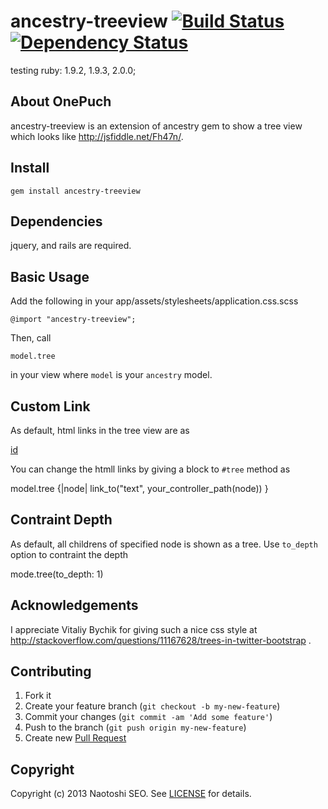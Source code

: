 # ancestry-treeview [![Build Status](https://secure.travis-ci.org/sonots/ancestry-treeview.png?branch=master)](http://travis-ci.org/sonots/ancestry-treeview) [![Dependency Status](https://gemnasium.com/sonots/ancestry-treeview.png)](https://gemnasium.com/sonots/ancestry-treeview)

testing ruby: 1.9.2, 1.9.3, 2.0.0;

## About OnePuch

ancestry-treeview is an extension of ancestry gem to show a tree view which looks like http://jsfiddle.net/Fh47n/.

## Install

    gem install ancestry-treeview

## Dependencies

jquery, and rails are required. 

## Basic Usage

Add the following in your app/assets/stylesheets/application.css.scss

    @import "ancestry-treeview";

Then, call

    model.tree

in your view where `model` is your `ancestry` model. 

## Custom Link

As default, html links in the tree view are as

   <a href="#">id</a>

You can change the htmll links by giving a block to `#tree` method as

   model.tree {|node| link_to("text", your_controller_path(node)) }

## Contraint Depth

As default, all childrens of specified node is shown as a tree. Use `to_depth` option to contraint the depth

   mode.tree(to_depth: 1)

## Acknowledgements

I appreciate Vitaliy Bychik for giving such a nice css style at http://stackoverflow.com/questions/11167628/trees-in-twitter-bootstrap .

## Contributing

1. Fork it
2. Create your feature branch (`git checkout -b my-new-feature`)
3. Commit your changes (`git commit -am 'Add some feature'`)
4. Push to the branch (`git push origin my-new-feature`)
5. Create new [Pull Request](../../pull/new/master)

## Copyright

Copyright (c) 2013 Naotoshi SEO. See [LICENSE](LICENSE) for details.
